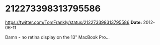 # 212273398313795586
https://twitter.com/TomFrankly/status/212273398313795586
**Date:** 2012-06-11

Damn - no retina display on the 13" MacBook Pro...
